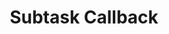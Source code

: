 ---
title: Subtask Callback
position: 11
request: /v1/task_token
main_message: Subtask is a procedure of converting a video into the specified resolution in your transcoding profile. Subtask callback allows you to handle the following status changes:<br><ul><li><b>Converting</b> - encoding process has already been started for a subtask.</li><br><li><b>Converted</b> - encoding process was finished successfully for a subtask.</li><br><li><b>Saving</b> - output video is being saved to the required directory.</li><br><li><b>Saved</b> - output video was successfully saved to the required directory.</li><br><li><b>Error</b> - an error occured during processing the subtask.</li></ul><br> Check parameters that are listed below.
attributes:
  - attribute: subtasks
    required: required
    message: A list of subtasks there are updates for.
  - attribute: task_token
    required: required
    message: A task's token.
  - attribute: event
    required: required
    message: List of events since last update
  - attribute: payload
    required: required
    message: Payload is passed by a client's application to <b style="color:#41c186;">start_encode</b> or <b style="color:#41c186;">start_encode2</b> methods.
  - attribute: tag
    required: required
    message: Subtask's tag, specified in transcoding profile settings
  - attribute: error_code
    required: required
    message: Error code (only for error event).
  - attribute: error_message
    required: required
    message: Error's description (for error events only).

request_examples:
  - code_block: |2-
      {
        “subtasks”: [
            {
                “token” : “1234567890”,
                “events” : [“converting”, “converted”],
                “payload” : “user data”,
                “tag” : “720“
            },
            {
                “token” : “1234569090”,
                “events” : [“saving”, “saved”],
                “payload” : “user data”,
                “tag” : “480“
            }
        ]
      }
    language: curl
---